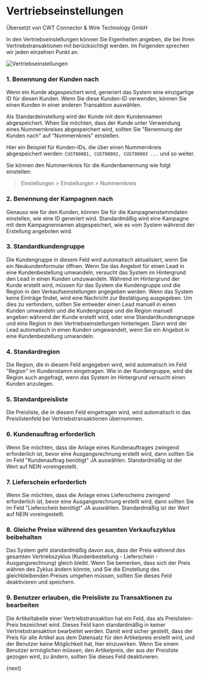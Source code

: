 # Vertriebseinstellungen

<span class="text-muted contributed-by">Übersetzt von CWT Connector & Wire Technology GmbH</span> 

In den Vertriebseinstellungen können Sie Eigenheiten angeben, die bei Ihren Vertriebstransaktionen mit berücksichtigt werden. Im Folgenden sprechen wir jeden einzelnen Punkt an.

<img class="screenshot" alt="Vertriebseinstellungen" src="{{docs_base_url}}/assets/img/selling/selling-settings.png">

### 1\. Benennung der Kunden nach

Wenn ein Kunde abgespeichert wird, generiert das System eine einzigartige ID für diesen Kunden. Wenn Sie diese Kunden-ID verwenden, können Sie einen Kunden in einer anderen Transaktion auswählen.

Als Standardeinstellung wird der Kunde mit dem Kundennamen abgespeichert. When Sie möchten, dass der Kunde unter Verwendung eines Nummernkreises abgespeichert wird, sollten Sie "Benennung der Kunden nach" auf "Nummernkreis" einstellen.

Hier ein Beispiel für Kunden-IDs, die über einen Nummernkreis abgespeichert werden: `CUST00001, CUST00002, CUST00003 ...` und so weiter.

Sie können den Nummernkreis für die Kundenbenennung wie folgt einstellen:

> Einstellungen > Einstellungen > Nummernkreis

### 2\. Benennung der Kampagnen nach

Genauso wie für den Kunden, können Sie für die Kampagnenstammdaten einstellen, wie eine ID generiert wird. Standardmäßig wird eine Kampagne mit dem Kampagnennamen abgespeichert, wie es vom System während der Erstellung angeboten wird.

### 3\. Standardkundengruppe

Die Kundengruppe in diesem Feld wird automatisch aktualisiert, wenn Sie ein Neukundenformular öffnen. Wenn Sie das Angebot für einen Lead in eine Kundenbestellung umwandeln, versucht das System im Hintergrund den Lead in einen Kunden umzuwandeln. Während im Hintergrund der Kunde erstellt wird, müssen für das System die Kundengruppe und die Region in den Verkaufseinstellungen angegeben werden. Wenn das System keine Einträge findet, wird eine Nachricht zur Bestätigung ausgegeben. Um dies zu verhindern, sollten Sie entweder einen Lead manuell in einen Kunden umwandeln und die Kundengruppe und die Region manuell angeben während der Kunde erstellt wird, oder eine Standardkundengruppe und eine Region in den Vertriebseinstellungen hinterlegen. Dann wird der Lead automatisch in einen Kunden umgewandelt, wenn Sie ein Angebot in eine Kundenbestellung umwandeln.

### 4\. Standardregion
Die Region, die in diesem Feld angegeben wird, wird automatisch im Feld "Region" im Kundenstamm eingetragen.
Wie in der Kundengruppe, wird die Region auch angefragt, wenn das System im Hintergrund versucht einen Kunden anzulegen.

### 5\. Standardpreisliste
Die Preisliste, die in diesem Feld eingetragen wird, wird automatisch in das Preislistenfeld bei Vertriebstransaktionen übernommen.

### 6\. Kundenauftrag erforderlich
Wenn Sie möchten, dass die Anlage eines Kundenauftrages zwingend erforderlich ist, bevor eine Ausgangsrechnung erstellt wird, dann sollten Sie im Feld "Kundenauftrag benötigt" JA auswählen. Standardmäßig ist der Wert auf NEIN voreingestellt.

### 7\. Lieferschein erforderlich
Wenn Sie möchten, dass die Anlage eines Lieferscheins zwingend erforderlich ist, bevor eine Ausgangsrechnung erstellt wird, dann sollten Sie im Feld "Lieferschein benötigt" JA auswählen. Standardmäßig ist der Wert auf NEIN voreingestellt.

### 8\. Gleiche Preise während des gesamten Verkaufszyklus beibehalten
Das System geht standardmäßig davon aus, dass der Preis während des gesamten Vertriebszyklus (Kundenbestellung - Lieferschein - Ausgangsrechnung) gleich bleibt. Wenn Sie bemerken, dass sich der Preis währen des Zyklus ändern könnte, und Sie die Einstellung des gleichbleibenden Preises umgehen müssen, sollten Sie dieses Feld deaktivieren und speichern.

### 9\. Benutzer erlauben, die Preisliste zu Transaktionen zu bearbeiten
Die Artikeltabelle einer Vertriebstransaktion hat ein Feld, das als Preislisten-Preis bezeichnet wird. Dieses Feld kann standardmäßig in keiner Vertriebstransaktion bearbeitet werden. Damit wird sicher gestellt, dass der Preis für alle Artikel aus dem Datensatz für den Artikelpreis erstellt wird, und der Benutzer keine Möglichkeit hat, hier einzuwirken.
Wenn Sie einem Benutzer ermöglichen müssen, den Artikelpreis, der aus der Preisliste gezogen wird, zu ändern, sollten Sie dieses Feld deaktivieren.

{next}
